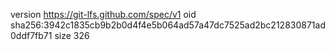 version https://git-lfs.github.com/spec/v1
oid sha256:3942c1835cb9b2b0d4f4e5b064ad57a47dc7525ad2bc212830871ad0ddf7fb71
size 326
